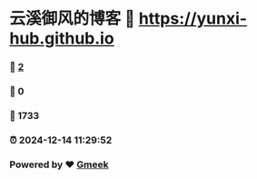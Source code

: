 # 云溪御风的博客 :link: https://yunxi-hub.github.io 
### :page_facing_up: [2](https://yunxi-hub.github.io/tag.html) 
### :speech_balloon: 0 
### :hibiscus: 1733 
### :alarm_clock: 2024-12-14 11:29:52 
### Powered by :heart: [Gmeek](https://github.com/Meekdai/Gmeek)
